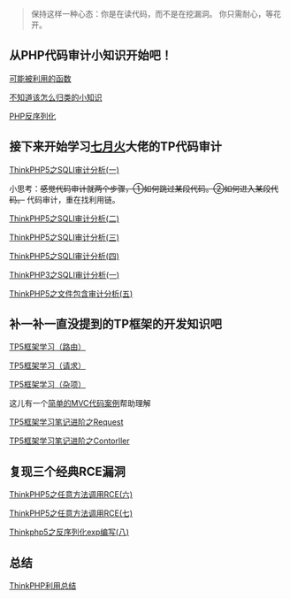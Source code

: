 > 保持这样一种心态：你是在读代码，而不是在挖漏洞。
> 你只需耐心，等花开。

## 从PHP代码审计小知识开始吧！

[可能被利用的函数](/%E5%8F%AF%E8%83%BD%E8%A2%AB%E5%88%A9%E7%94%A8%E7%9A%84%E5%87%BD%E6%95%B0.md)

[不知道该怎么归类的小知识](/不知道该怎么归类的小知识.md)

[PHP反序列化](https://github.com/lu2ker/PHP-Code/blob/main/PHP%E7%9A%84%E5%8F%8D%E5%BA%8F%E5%88%97%E5%8C%96.md)

## 接下来开始学习[七月火](https://github.com/Mochazz/)大佬的TP代码审计

[ThinkPHP5之SQLI审计分析(一)](https://github.com/lu2ker/PHP-Code/blob/main/ThinkPHP5%E4%B9%8BSQLI%E5%AE%A1%E8%AE%A1%E5%88%86%E6%9E%90(%E4%B8%80).md)

小思考：~~感觉代码审计就两个步骤，①如何跳过某段代码。②如何进入某段代码。~~
代码审计，重在找利用链。

[ThinkPHP5之SQLI审计分析(二)](https://github.com/lu2ker/Study-notes/blob/main/ThinkPHP5%E4%B9%8BSQLI%E5%AE%A1%E8%AE%A1%E5%88%86%E6%9E%90(%E4%BA%8C).md)

[ThinkPHP5之SQLI审计分析(三)](https://github.com/lu2ker/Study-notes/blob/main/ThinkPHP5%E4%B9%8BSQLI%E5%AE%A1%E8%AE%A1%E5%88%86%E6%9E%90(%E4%B8%89).md)

[ThinkPHP5之SQLI审计分析(四)](https://github.com/lu2ker/PHP-Code/blob/main/ThinkPHP5%E4%B9%8BSQLi%E5%AE%A1%E8%AE%A1%E5%88%86%E6%9E%90(%E5%9B%9B).md)

[ThinkPHP3之SQLI审计分析(一)](https://github.com/lu2ker/PHP-Code/blob/main/ThinkPHP3%E4%B9%8BSQLI%E5%AE%A1%E8%AE%A1%E5%88%86%E6%9E%90.md)

[ThinkPHP5之文件包含审计分析(五)](https://github.com/lu2ker/PHP-Code/blob/main/ThinkPHP5%E4%B9%8B%E6%96%87%E4%BB%B6%E5%8C%85%E5%90%AB%E5%AE%A1%E8%AE%A1%E5%88%86%E6%9E%90(%E4%BA%94).md)

## 补一补一直没提到的TP框架的开发知识吧

[TP5框架学习（路由）](https://github.com/lu2ker/PHP-Code/blob/main/TP5%E6%A1%86%E6%9E%B6%E5%AD%A6%E4%B9%A0%E7%AC%94%E8%AE%B0(%E8%B7%AF%E7%94%B1).md)

[TP5框架学习（请求）](https://github.com/lu2ker/PHP-Code/blob/main/TP5%E6%A1%86%E6%9E%B6%E5%AD%A6%E4%B9%A0%E7%AC%94%E8%AE%B0(%E8%AF%B7%E6%B1%82).md)

[TP5框架学习（杂项）](https://github.com/lu2ker/PHP-Code/blob/main/TP5%E6%A1%86%E6%9E%B6%E5%AD%A6%E4%B9%A0%E7%AC%94%E8%AE%B0(%E6%9D%82%E9%A1%B9).md)

这儿有一个[简单的MVC代码案例](https://www.php.cn/php-weizijiaocheng-429302.html)帮助理解

[TP5框架学习笔记进阶之Request](https://github.com/lu2ker/PHP-Code/blob/main/TP5%E6%A1%86%E6%9E%B6%E5%AD%A6%E4%B9%A0%E7%AC%94%E8%AE%B0%E8%BF%9B%E9%98%B6%E4%B9%8BRequest.md)

[TP5框架学习笔记进阶之Contorller](https://github.com/lu2ker/PHP-Code/blob/main/TP5%E6%A1%86%E6%9E%B6%E5%AD%A6%E4%B9%A0%E7%AC%94%E8%AE%B0%E8%BF%9B%E9%98%B6%E4%B9%8BContorller.md)

## 复现三个经典RCE漏洞

[ThinkPHP5之任意方法调用RCE(六)](https://github.com/lu2ker/PHP-Code/blob/main/ThinkPHP5%E4%B9%8B%E4%BB%BB%E6%84%8F%E6%96%B9%E6%B3%95%E8%B0%83%E7%94%A8RCE(%E5%85%AD).md)

[ThinkPHP5之任意方法调用RCE(七)](https://github.com/lu2ker/PHP-Code/blob/main/ThinkPHP5%E6%BC%8F%E6%B4%9E%E5%88%86%E6%9E%90%E4%B9%8B%E4%BB%A3%E7%A0%81%E6%89%A7%E8%A1%8C(%E4%B8%83).md)

[Thinkphp5之反序列化exp编写(八)](https://github.com/lu2ker/PHP-Code/blob/main/TP5%E5%8F%8D%E5%BA%8F%E5%88%97%E5%8C%96%E5%88%A9%E7%94%A8%E9%93%BE.md)

## 总结

[ThinkPHP利用总结](https://github.com/lu2ker/PHP-Code/blob/main/thinkphp%E6%80%BB%E7%BB%93.md)
